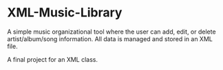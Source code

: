 # XML-Music-Library
A simple music organizational tool where the user can add, edit, or delete artist/album/song information. All data is managed and stored in an XML file. 

A final project for an XML class.
